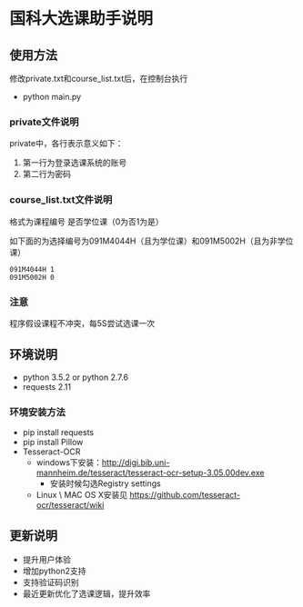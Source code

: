 # 国科大选课助手说明 #
## 使用方法 ##
修改private.txt和course_list.txt后，在控制台执行
- python main.py

### private文件说明
private中，各行表示意义如下：

1. 第一行为登录选课系统的账号
2. 第二行为密码

### course_list.txt文件说明

格式为课程编号  是否学位课（0为否1为是）

如下面的为选择编号为091M4044H（且为学位课）和091M5002H（且为非学位课）

```
091M4044H 1
091M5002H 0
```

### 注意 ###
程序假设课程不冲突，每5S尝试选课一次


## 环境说明

- python 3.5.2 or python 2.7.6
- requests 2.11

### 环境安装方法
- pip install requests
- pip install Pillow
- Tesseract-OCR
  - windows下安装：http://digi.bib.uni-mannheim.de/tesseract/tesseract-ocr-setup-3.05.00dev.exe
    - 安装时候勾选Registry settings
  - Linux  \  MAC OS X安装见 https://github.com/tesseract-ocr/tesseract/wiki

## 更新说明

- 提升用户体验
- 增加python2支持
- 支持验证码识别
- 最近更新优化了选课逻辑，提升效率